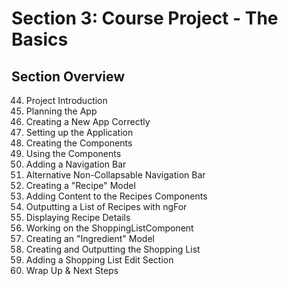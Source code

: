 # Section 3: Course Project - The Basics

## Section Overview

44. Project Introduction
45. Planning the App
46. Creating a New App Correctly
47. Setting up the Application
48. Creating the Components
49. Using the Components
50. Adding a Navigation Bar
51. Alternative Non-Collapsable Navigation Bar
52. Creating a "Recipe" Model
53. Adding Content to the Recipes Components
54. Outputting a List of Recipes with ngFor
55. Displaying Recipe Details
56. Working on the ShoppingListComponent
57. Creating an "Ingredient" Model
58. Creating and Outputting the Shopping List
59. Adding a Shopping List Edit Section
60. Wrap Up & Next Steps
